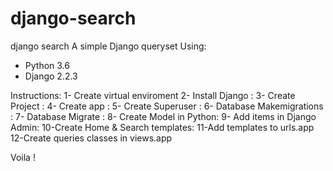 # django-search
django search
A simple Django queryset 
Using:
- Python 3.6
- Django 2.2.3

Instructions:
1- Create virtual enviroment 
2- Install Django :
3- Create Project :
4- Create app :
5- Create Superuser :
6- Database Makemigrations :
7- Database Migrate :
8- Create Model in Python:
9- Add items in Django Admin:
10-Create Home & Search templates:
11-Add templates to urls.app
12-Create queries classes in views.app

Voila !

